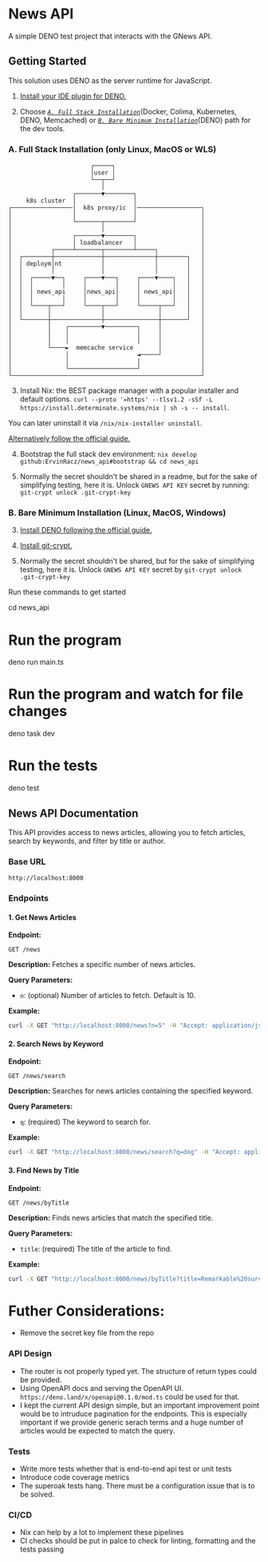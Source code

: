# News API

A simple DENO test project that interacts with the GNews API.

## Getting Started

This solution uses DENO as the server runtime for JavaScript.

1. [Install your IDE plugin for DENO.](https://docs.deno.com/runtime/getting_started/setup_your_environment/#neovim-0.6%2B-using-the-built-in-language-server)

2. Choose _[`A. Full Stack Installation`](#a-full-stack-installation)_(Docker,
   Colima, Kubernetes, DENO, Memcached) or
   _[`B. Bare Minimum Installation`](#b-bare-minimum-installation)_(DENO) path
   for the dev tools.

### A. Full Stack Installation (only Linux, MacOS or WLS)
```
                       ┌─────┐                         
                       │user │                         
                       └──┬──┘                         
                          │                            
                  ┌───────▼────────┐                   
     k8s cluster  │                │                   
┌─────────────────│  k8s proxy/ic  │──────────────────┐
│                 │                │                  │
│                 └───────┬────────┘                  │
│                         │                           │
│                 ┌───────▼────────┐                  │
│                 │ loadbalancer   │                  │
│           ┌─────┴───────┬────────┴─────┐            │
│  ┌────────┼─────────────┼──────────────┼────────┐   │
│  │ deploym│nt           │              │        │   │
│  │        │             │              │        │   │
│  │  ┌─────▼──┐     ┌────▼───┐     ┌────▼────┐   │   │
│  │  │        │     │        │     │         │   │   │
│  │  │ news_api     │news_api│     │ news_api│   │   │
│  │  │        │     │        │     │         │   │   │
│  │  └────┬───┘     └────┬───┘     └─────┬───┘   │   │
│  │       │              │               │       │   │
│  └───────┼──────────────┼───────────────┼───────┘   │
│          │    ┌─────────▼─────────┐     │           │
│          │    │                   │     │           │
│          │    │                   │     │           │
│          └────►  memcache service       │           │
│               │                   ◄─────┘           │
│               │                   │                 │
│               └───────────────────┘                 │
└─────────────────────────────────────────────────────┘
```
3. Install Nix: the BEST package manager with a popular installer and default
   options.
   `curl --proto '=https' --tlsv1.2 -sSf -L https://install.determinate.systems/nix | sh -s -- install`.

You can later uninstall it via `/nix/nix-installer uninstall`.

[Alternatively follow the official guide.](https://nixos.org/download/#nix-install-linux)

4. Bootstrap the full stack dev environment:
   `nix develop github:ErvinRacz/news_api#bootstrap && cd news_api`

5. Normally the secret shouldn't be shared in a readme, but for the sake of simplifying testing, here it is. Unlock `GNEWS API KEY` secret by running: `git-crypt unlock .git-crypt-key`

### B. Bare Minimum Installation (Linux, MacOS, Windows)

3. [Install DENO following the official guide.](https://docs.deno.com/runtime/fundamentals/installation/)

4. [Install git-crypt.](https://github.com/AGWA/git-crypt)

5. Normally the secret shouldn't be shared, but for the sake of simplifying testing, here it is. Unlock `GNEWS API KEY` secret by `git-crypt unlock .git-crypt-key`

Run these commands to get started

cd news_api

# Run the program

deno run main.ts

# Run the program and watch for file changes

deno task dev

# Run the tests

deno test

## News API Documentation

This API provides access to news articles, allowing you to fetch articles, search by keywords, and filter by title or author.

### Base URL
```
http://localhost:8000
```

### Endpoints

#### 1. Get News Articles

**Endpoint:**
```
GET /news
```

**Description:**
Fetches a specific number of news articles.

**Query Parameters:**
- `n`: (optional) Number of articles to fetch. Default is 10.

**Example:**
```bash
curl -X GET "http://localhost:8000/news?n=5" -H "Accept: application/json" | jq
```

#### 2. Search News by Keyword

**Endpoint:**
```
GET /news/search
```

**Description:**
Searches for news articles containing the specified keyword.

**Query Parameters:**
- `q`: (required) The keyword to search for.

**Example:**
```bash
curl -X GET "http://localhost:8000/news/search?q=dog" -H "Accept: application/json" | jq
```

#### 3. Find News by Title

**Endpoint:**
```
GET /news/byTitle
```

**Description:**
Finds news articles that match the specified title.

**Query Parameters:**
- `title`: (required) The title of the article to find.

**Example:**
```bash
curl -X GET "http://localhost:8000/news/byTitle?title=Remarkable%20survival%20of%20dog%20feared%20to%20have%20died" -H "Accept: application/json" | jq
```

# Futher Considerations:
   - Remove the secret key file from the repo
### API Design
   - The router is not properly typed yet. The structure of return types could be provided.
   - Using OpenAPI docs and serving the OpenAPI UI. `https://deno.land/x/openapi@0.1.0/mod.ts` could be used for that.
   - I kept the current API design simple, but an important improvement point would be to intruduce pagination for the endpoints. This is especially important if we provide generic serach terms and a huge number of articles would be expected to match the query.
### Tests
   - Write more tests whether that is end-to-end api test or unit tests
   - Introduce code coverage metrics
   - The superoak tests hang. There must be a configuration issue that is to be solved.
### CI/CD
   - Nix can help by a lot to implement these pipelines
   - CI checks should be put in palce to check for linting, formatting and the tests passing
